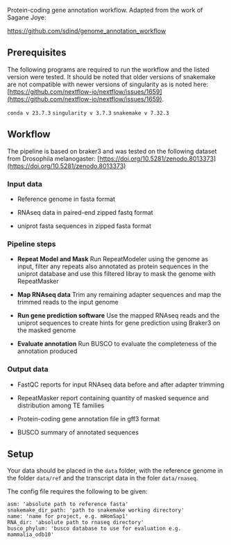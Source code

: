 Protein-coding gene annotation workflow. Adapted from the work of Sagane Joye:

https://github.com/sdind/genome_annotation_workflow

## Prerequisites

The following programs are required to run the workflow and the listed version were tested. It should be noted that older versions of snakemake are not compatible with newer versions of singularity as is noted here: [https://github.com/nextflow-io/nextflow/issues/1659](https://github.com/nextflow-io/nextflow/issues/1659).

`conda v 23.7.3`
`singularity v 3.7.3`
`snakemake v 7.32.3` 

## Workflow

The pipeline is based on braker3 and was tested on the following dataset from Drosophila melanogaster: [https://doi.org/10.5281/zenodo.8013373](https://doi.org/10.5281/zenodo.8013373)

### Input data

- Reference genome in fasta format

- RNAseq data in paired-end zipped fastq format

- uniprot fasta sequences in zipped fasta format

### Pipeline steps

- **Repeat Model and Mask** Run RepeatModeler using the genome as input, filter any repeats also annotated as protein sequences in the uniprot database and use this filtered libray to mask the genome with RepeatMasker

- **Map RNAseq data** Trim any remaining adapter sequences and map the trimmed reads to the input genome

- **Run gene prediction software** Use the mapped RNAseq reads and the uniprot sequences to create hints for gene prediction using Braker3 on the masked genome

- **Evaluate annotation** Run BUSCO to evaluate the completeness of the annotation produced

### Output data

- FastQC reports for input RNAseq data before and after adapter trimming

- RepeatMasker report containing quantity of masked sequence and distribution among TE families

- Protein-coding gene annotation file in gff3 format

- BUSCO summary of annotated sequences

## Setup

Your data should be placed in the `data` folder, with the reference genome in the folder `data/ref` and the transcript data in the foler `data/rnaseq`.

The config file requires the following to be given:

```
asm: 'absolute path to reference fasta'
snakemake_dir_path: 'path to snakemake working directory'
name: 'name for project, e.g. mHomSap1'
RNA_dir: 'absolute path to rnaseq directory'
busco_phylum: 'busco database to use for evaluation e.g. mammalia_odb10'
```
